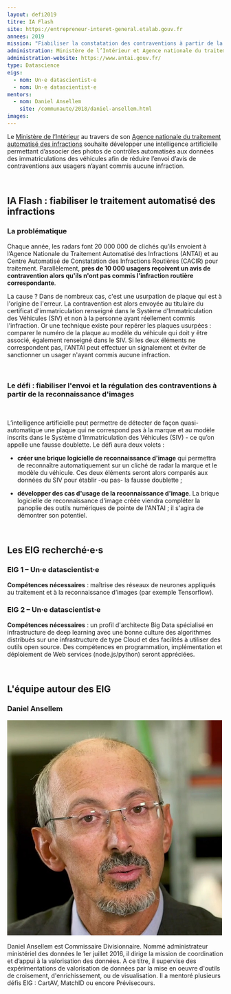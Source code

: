 ```yaml
---
layout: defi2019
titre: IA Flash
site: https://entrepreneur-interet-general.etalab.gouv.fr
annees: 2019
mission: "Fiabiliser la constatation des contraventions à partir de la reconnaissance d’images"
administration: Ministère de l’Intérieur et Agence nationale du traitement automatisé des infractions (ANTAI)
administration-website: https://www.antai.gouv.fr/
type: Datascience
eigs:
  - nom: Un·e datascientist·e
  - nom: Un·e datascientist·e
mentors:
  - nom: Daniel Ansellem
    site: /communaute/2018/daniel-ansellem.html
images: 
---
```


Le [Ministère de l’Intérieur](https://www.interieur.gouv.fr/) au travers de son [Agence nationale du traitement automatisé des infractions](https://www.antai.gouv.fr/) souhaite développer une intelligence artificielle permettant d’associer des photos de contrôles automatisés aux données des immatriculations des véhicules afin de réduire l’envoi d’avis de contraventions aux usagers n’ayant commis aucune infraction.

</br>

## IA Flash : fiabiliser le traitement automatisé des infractions

### La problématique

Chaque année, les radars font 20 000 000 de clichés qu’ils envoient à l’Agence Nationale du Traitement Automatisé des Infractions (ANTAI) et au Centre Automatisé de Constatation des Infractions Routières (CACIR) pour traitement. Parallèlement, **près de 10 000 usagers reçoivent un avis de contravention alors qu'ils n'ont pas commis l'infraction routière correspondante**.

La cause ? Dans de nombreux cas, c'est une usurpation de plaque qui est à l'origine de l'erreur. La contravention est alors envoyée au titulaire du certificat d'immatriculation renseigné dans le Système d'Immatriculation des Véhicules (SIV) et non à la personne ayant réellement commis l'infraction. Or une technique existe pour repérer les plaques usurpées : comparer le numéro de la plaque au modèle du véhicule qui doit y être associé, également renseigné dans le SIV. Si les deux éléments ne correspondent pas, l'ANTAI peut effectuer un signalement et éviter de sanctionner un usager n'ayant commis aucune infraction. 

</br>

### Le défi : fiabiliser l'envoi et la régulation des contraventions à partir de la reconnaissance d'images 

</br>

L’intelligence artificielle peut permettre de détecter de façon quasi-automatique une plaque qui ne correspond pas à la marque et au modèle inscrits dans le Système d’Immatriculation des Véhicules (SIV) - ce qu’on appelle une fausse doublette. Le défi aura deux volets :

* **créer une brique logicielle de reconnaissance d'image** qui permettra de reconnaître automatiquement sur un cliché de radar la marque et le modèle du véhicule. Ces deux éléments seront alors comparés aux données du SIV pour établir -ou pas- la fausse doublette ;

* **développer des cas d'usage de la reconnaissance d'image**. La brique logicielle de reconnaissance d'image créée viendra compléter la panoplie des outils numériques de pointe de l'ANTAI ; il s'agira de démontrer son potentiel. 

</br>

## Les EIG recherché·e·s

### EIG 1 – Un·e datascientist·e

**Compétences nécessaires** : maîtrise des réseaux de neurones appliqués au traitement et à la reconnaissance d’images (par exemple Tensorflow).

### EIG 2 – Un·e datascientist·e

**Compétences nécessaires** : un profil d'architecte Big Data spécialisé en infrastructure de deep learning avec une bonne culture des algorithmes distribués sur une infrastructure de type Cloud et des facilités à utiliser des outils open source. Des compétences en programmation, implémentation et déploiement de Web services (node.js/python) seront appréciées.

</br>

## L'équipe autour des EIG

### Daniel Ansellem

![Daniel Ansellem](/img/communaute/Daniel-Ansellem-2.png)

Daniel Ansellem est Commissaire Divisionnaire. Nommé administrateur
ministériel des données le 1er juillet 2016, il dirige la mission de
coordination et d’appui à la valorisation des données. A ce titre, il
supervise des expérimentations de valorisation de données par la mise
en oeuvre d'outils de croisement, d'enrichissement, ou de
visualisation. Il a mentoré plusieurs défis EIG : CartAV, MatchID ou
encore Prévisecours.
